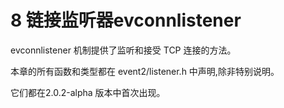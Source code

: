 # 8 链接监听器evconnlistener

evconnlistener 机制提供了监听和接受 TCP 连接的方法。


本章的所有函数和类型都在 event2/listener.h 中声明,除非特别说明。


它们都在2.0.2-alpha 版本中首次出现。